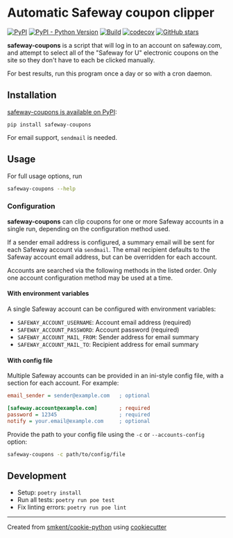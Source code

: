 # Automatic Safeway coupon clipper

[![PyPI](https://img.shields.io/pypi/v/safeway-coupons)][pypi]
[![PyPI - Python Version](https://img.shields.io/pypi/pyversions/safeway-coupons)][pypi]
[![Build](https://img.shields.io/github/checks-status/smkent/safeway-coupons/main?label=build)][gh-actions]
[![codecov](https://codecov.io/gh/smkent/safeway-coupons/branch/main/graph/badge.svg)][codecov]
[![GitHub stars](https://img.shields.io/github/stars/smkent/safeway-coupons?style=social)][repo]

**safeway-coupons** is a script that will log in to an account on safeway.com,
and attempt to select all of the "Safeway for U" electronic coupons on the site
so they don't have to each be clicked manually.

For best results, run this program once a day or so with a cron daemon.

## Installation

[safeway-coupons is available on PyPI][pypi]:

```
pip install safeway-coupons
```

For email support, `sendmail` is needed.

## Usage

For full usage options, run

```sh
safeway-coupons --help
```

### Configuration

**safeway-coupons** can clip coupons for one or more Safeway accounts in a
single run, depending on the configuration method used.

If a sender email address is configured, a summary email will be sent for each
Safeway account via `sendmail`. The email recipient defaults to the Safeway
account email address, but can be overridden for each account.

Accounts are searched via the following methods in the listed order. Only one
account configuration method may be used at a time.

#### With environment variables

A single Safeway account can be configured with environment variables:

* `SAFEWAY_ACCOUNT_USERNAME`: Account email address (required)
* `SAFEWAY_ACCOUNT_PASSWORD`: Account password (required)
* `SAFEWAY_ACCOUNT_MAIL_FROM`: Sender address for email summary
* `SAFEWAY_ACCOUNT_MAIL_TO`: Recipient address for email summary

#### With config file

Multiple Safeway accounts can be provided in an ini-style config file, with a
section for each account. For example:

```ini
email_sender = sender@example.com   ; optional

[safeway.account@example.com]       ; required
password = 12345                    ; required
notify = your.email@example.com     ; optional
```

Provide the path to your config file using the `-c` or `--accounts-config`
option:

```sh
safeway-coupons -c path/to/config/file
```

## Development

* Setup: `poetry install`
* Run all tests: `poetry run poe test`
* Fix linting errors: `poetry run poe lint`

---

Created from [smkent/cookie-python][cookie-python] using
[cookiecutter][cookiecutter]

[codecov]: https://codecov.io/gh/smkent/safeway-coupons
[cookie-python]: https://github.com/smkent/cookie-python
[cookiecutter]: https://github.com/cookiecutter/cookiecutter
[gh-actions]: https://github.com/smkent/safeway-coupons/actions?query=branch%3Amain
[poetry]: https://python-poetry.org/docs/#installation
[pypi]: https://pypi.org/project/safeway-coupons/
[repo]: https://github.com/smkent/safeway-coupons
